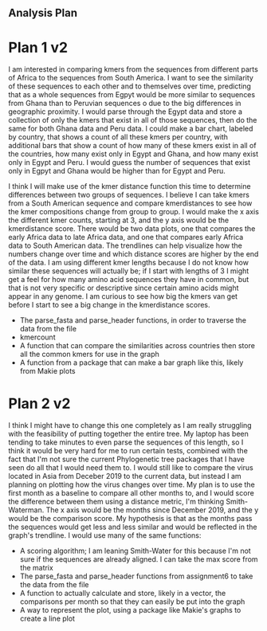## Analysis Plan

# Plan 1 v2
I am interested in comparing kmers from the sequences from different parts of Africa to the sequences from South America. I want to see the similarity of these sequences to each other and to themselves over time, predicting that as a whole sequences from Egpyt would be more similar to sequences from Ghana than to Peruvian sequences o due to the big differences in geographic proximity. I would parse through the Egypt data and store a collection of only the kmers that exist in all of those sequences, then do the same for both Ghana data and Peru data. I could make a bar chart, labeled by country, that shows a count of all these kmers per country, with additional bars that show a count of how many of these kmers exist in all of the countries, how many exist only in Egypt and Ghana, and how many exist only in Egypt and Peru. I would guess the number of sequences that exist only in Egpyt and Ghana would be higher than for Egypt and Peru. 

I think I will make use of the kmer distance function this time to determine differences between two groups of sequences. I believe I can take kmers from a South American sequence and compare kmerdistances to see how the kmer compositions change from group to group. I would make the x axis the different kmer counts, starting at 3, and the y axis would be the kmerdistance score. There would be two data plots, one that compares the early Africa data to late Africa data, and one that compares early Africa data to South American data. The trendlines can help visualize how the numbers change over time and which distance scores are higher by the end of the data. I am using different kmer lengths because I do not know how similar these sequences will actually be; if I start with lengths of 3 I might get a feel for how many amino acid sequences they have in common, but that is not very specific or descriptive since certain amino acids might appear in any genome. I am curious to see how big the kmers van get before I start to see a big change in the kmerdistance scores.

- The parse_fasta and parse_header functions, in order to traverse the data from the file
- kmercount
- A function that can compare the similarities across countries then store all the common kmers for use in the graph
- A function from a package that can make a bar graph like this, likely from Makie plots


# Plan 2 v2
I think I might have to change this one completely as I am really struggling with the feasibility of putting together the entire tree. My laptop has been tending to take minutes to even parse the sequences of this length, so I think it would be very hard for me to run certain tests, combined with the fact that I'm not sure the current Phylogenetic tree packages that I have seen do all that I would need them to. I would still like to compare the virus located in Asia from Deceber 2019 to the current data, but instead I am planning on plotting how the virus changes over time. My plan is to use the first month as a baseline to compare all other months to, and I would score the difference between them using a distance metric, I'm thinking Smith-Waterman. The x axis would be the months since December 2019, and the y would be the comparison score. My hypothesis is that as the months pass the sequences would get less and less similar and would be reflected in the graph's trendline. I would use many of the same functions:

- A scoring algorithm; I am leaning Smith-Water for this because I'm not sure if the sequences are already aligned. I can take the max score from the matrix
- The parse_fasta and parse_header functions from assignment6 to take the data from the file
- A function to actually calculate and store, likely in a vector, the comparisons per month so that they can easily be put into the graph
- A way to represent the plot, using a package like Makie's graphs to create a line plot

